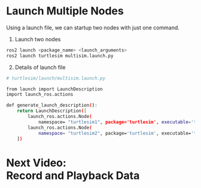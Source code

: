 # Launch Multiple Nodes 
Using a launch file, we can startup two nodes with just one command. 

1. Launch two nodes 
```bash 
ros2 launch <package_name> <launch_arguments> 
ros2 launch turtlesim multisim.launch.py
```

2. Details of launch file
```bash
# turtlesim/launch/multisim.launch.py

from launch import LaunchDescription
import launch_ros.actions

def generate_launch_description():
    return LaunchDescription([
        launch_ros.actions.Node(
            namespace= "turtlesim1", package='turtlesim', executable='turtlesim_node', output='screen'),
        launch_ros.actions.Node(
            namespace= "turtlesim2", package='turtlesim', executable='turtlesim_node', output='screen'),
    ])
```

# Next Video:<br>Record and Playback Data